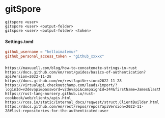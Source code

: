 # gitSpore
    gitspore <user>
    gitspore <user> <output-folder>
    gitspore <user> <output-folder> <token>

#### Settings.toml
```toml
github_username = "helloimalemur"
github_personal_access_token = "github_xxxxx"
```

###
    https://maxuuell.com/blog/how-to-concatenate-strings-in-rust
    https://docs.github.com/en/rest/guides/basics-of-authentication?apiVersion=2022-11-28
    https://docs.github.com/en/rest?apiVersion=2022-11-28
    https://virtualapi.checkoutchamp.com/leads/import/?loginId=v2devapi&password=v2devapi&campaignId=344&firstName=James&lastName=Koonts&emailAddress=test@me.com
    https://rust-lang-nursery.github.io/rust-cookbook/web/clients/apis.html
    https://rcos.io/static/internal_docs/reqwest/struct.ClientBuilder.html
    https://docs.github.com/en/rest/repos/repos?apiVersion=2022-11-28#list-repositories-for-the-authenticated-user

